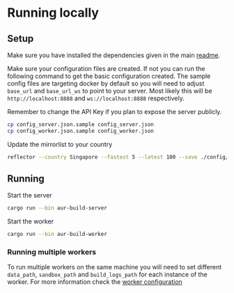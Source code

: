 # Running locally

## Setup

Make sure you have installed the dependencies given in the main [readme](../README.md).

Make sure your configuration files are created. If not you can run the following command to get the basic configuration created.
The sample config files are targeting docker by default so you will need to adjust `base_url` and `base_url_ws` to point to your server. Most likely this will be `http://localhost:8888` and `ws://localhost:8888` respectively.

Remember to change the API Key if you plan to expose the server publicly.

```bash
cp config_server.json.sample config_server.json
cp config_worker.json.sample config_worker.json
```

Update the mirrorlist to your country
```bash
reflector --country Singapore --fastest 5 --latest 100 --save ./config/mirrorlist
```

## Running

Start the server

```bash
cargo run --bin aur-build-server
```

Start the worker

```bash
cargo run --bin aur-build-worker
```

### Running multiple workers

To run multiple workers on the same machine you will need to set different `data_path`, `sandbox_path` and `build_logs_path` for each instance of the worker.
For more information check the [worker configuration](worker_configuration.md)
